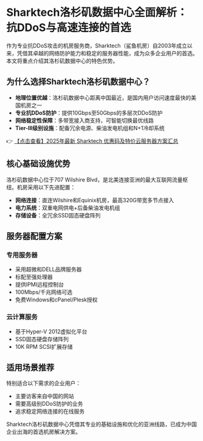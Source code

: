 # Sharktech洛杉矶数据中心全面解析：抗DDoS与高速连接的首选

作为专业抗DDoS攻击的机房服务商，Sharktech（鲨鱼机房）自2003年成立以来，凭借其卓越的网络防护能力和稳定的服务器性能，成为众多企业用户的首选。本文将重点介绍其洛杉矶数据中心的特色优势。

## 为什么选择Sharktech洛杉矶数据中心？

- **地理位置优越**：洛杉矶数据中心距离中国最近，是国内用户访问速度最快的美国机房之一
- **专业抗DDoS防护**：提供10Gbps至50Gbps的多层次DDoS防护
- **网络稳定性保障**：多带宽接入商支持，可智能切换最优线路
- **Tier-III级别设施**：配备冗余电源、柴油发电机组和N+1冷却系统

👉 [【点击查看】2025年最新 Sharktech 优惠码及特价云服务器方案汇总](https://bit.ly/Sharktech)

## 核心基础设施优势

洛杉矶数据中心位于707 Wilshire Blvd，是北美连接亚洲的最大互联网流量枢纽。机房采用以下先进配置：

- **网络连接**：直连Wilshire和Equinix机房，最高320G带宽多节点接入
- **电力系统**：双重电网供电+后备柴油发电机组
- **存储设备**：全冗余SSD固态硬盘阵列

## 服务器配置方案

### 专用服务器
- 采用超微和DELL品牌服务器
- 标配至强处理器
- 提供IPMI远程控制台
- 100Mbps/千兆网络可选
- 免费Windows和cPanel/Plesk授权

### 云计算服务
- 基于Hyper-V 2012虚拟化平台
- SSD固态硬盘存储阵列
- 10K RPM SCSI扩展存储

## 适用场景推荐

特别适合以下需求的企业用户：
- 主要访客来自中国的网站
- 需要高级别DDoS防护的业务
- 追求稳定网络连接的在线服务

Sharktech洛杉矶数据中心凭借其专业的基础设施和优化的亚洲线路，已成为中国企业出海的首选机房解决方案。